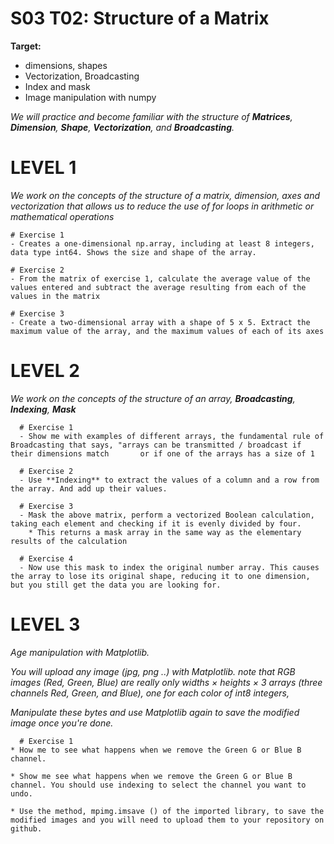 # S03 T02: Structure of a Matrix

**Target:**
  *  dimensions, shapes
  *  Vectorization, Broadcasting
  *  Index and mask
  *  Image manipulation with numpy

_We will practice and become familiar with the structure of **Matrices**, **Dimension**, **Shape**, **Vectorization**, and **Broadcasting**._

# LEVEL 1
_We work on the concepts of the structure of a matrix, dimension, axes and vectorization that allows us to reduce the use of for loops in arithmetic or mathematical operations_

    # Exercise 1
    - Creates a one-dimensional np.array, including at least 8 integers, data type int64. Shows the size and shape of the array.

    # Exercise 2
    - From the matrix of exercise 1, calculate the average value of the values entered and subtract the average resulting from each of the values in the matrix

    # Exercise 3
    - Create a two-dimensional array with a shape of 5 x 5. Extract the maximum value of the array, and the maximum values of each of its axes

  
 # LEVEL 2
_We work on the concepts of the structure of an array, **Broadcasting**, **Indexing**, **Mask**_
  
      # Exercise 1
      - Show me with examples of different arrays, the fundamental rule of Broadcasting that says, "arrays can be transmitted / broadcast if their dimensions match       or if one of the arrays has a size of 1

      # Exercise 2
      - Use **Indexing** to extract the values of a column and a row from the array. And add up their values.

      # Exercise 3
      - Mask the above matrix, perform a vectorized Boolean calculation, taking each element and checking if it is evenly divided by four.
        * This returns a mask array in the same way as the elementary results of the calculation

      # Exercise 4
      - Now use this mask to index the original number array. This causes the array to lose its original shape, reducing it to one dimension, but you still get the data you are looking for.
  
 # LEVEL 3
_Age manipulation with Matplotlib._

_You will upload any image (jpg, png ..) with Matplotlib. note that RGB images (Red, Green, Blue) are really only widths × heights × 3 arrays (three channels Red, Green, and Blue), one for each color of int8 integers,_

_Manipulate these bytes and use Matplotlib again to save the modified image once you're done._
  
      # Exercise 1
    * How me to see what happens when we remove the Green G or Blue B channel.

    * Show me see what happens when we remove the Green G or Blue B channel. You should use indexing to select the channel you want to undo.

    * Use the method, mpimg.imsave () of the imported library, to save the modified images and you will need to upload them to your repository on github.


